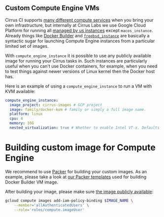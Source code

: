 ## Custom Compute Engine VMs

Cirrus CI supports [many different compute services](supported-computing-services.md) when you bring your own infrastructure, 
but internally at Cirrus Labs we use Google Cloud Platform for running all [managed by us instances](writing-tasks.md#execution-environment)
except `macos_instance`. Already things like [Docker Builder](docker-builder-vm.md) and [`freebsd_instance`](FreeBSD.md)
are basically a syntactic sugar for launching Compute Engine instances from a particular limited set of images.

With `compute_engine_instance` it is possible to use any publicly available image for running your Cirrus tasks in.
Such instances are particularly useful when you can't use Docker containers, for example, when you need to test things
against newer versions of Linux kernel then the Docker host has.

Here is an example of using a `compute_engine_instance` to run a VM with KVM available:

```yaml
compute_engine_instance:
  image_project: cirrus-images # GCP project
  image: family/docker-kvm # family or simply a full image name.
  platform: linux
  cpu: 4
  memory: 16G
  nested_virtualization: true # Whether to enable Intel VT-x. Defaults to false. 
```

# Building custom image for Compute Engine

We recommend to use [Packer](https://www.packer.io/) for building your custom images. As an example, please take a look at [our Packer templates](https://github.com/cirruslabs/osx-images)
used for building Docker Builder VM image.

After building your image, please make sure [the image publicly available](https://cloud.google.com/compute/docs/images/managing-access-custom-images#share-images-publicly):

```bash
gcloud compute images add-iam-policy-binding $IMAGE_NAME \
    --member='allAuthenticatedUsers' \
    --role='roles/compute.imageUser'
```
